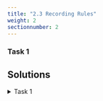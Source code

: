 ```yaml
---
title: "2.3 Recording Rules"
weight: 2
sectionnumber: 2
---
```


### Task 1

## Solutions

<details><summary>Task 1</summary>

Expression
```
```

</details>
